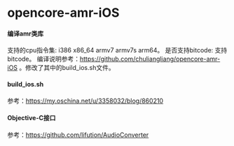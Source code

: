 # opencore-amr-iOS

#### 编译amr类库
支持的cpu指令集: i386 x86_64 armv7 armv7s arm64。
是否支持bitcode: 支持bitcode。
编译说明参考：https://github.com/chuliangliang/opencore-amr-iOS 。修改了其中的build_ios.sh文件。

#### build_ios.sh
参考：https://my.oschina.net/u/3358032/blog/860210

#### Objective-C接口
参考：https://github.com/lifution/AudioConverter
